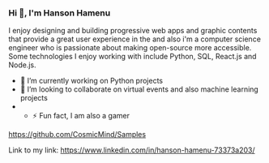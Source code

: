 ### Hi 👋, I'm Hanson Hamenu

I enjoy designing and building progressive web apps and graphic contents that provide a great user experience in the
and also i'm a computer science engineer who is passionate about making open-source more accessible.
Some technologies I enjoy working with include Python, SQL, React.js and Node.js.
- 🔭 I’m currently working on Python projects
- 👯 I’m looking to collaborate on virtual events and also machine learning projects
- - ⚡ Fun fact, I am also a gamer

https://github.com/CosmicMind/Samples

Link to my link: https://www.linkedin.com/in/hanson-hamenu-73373a203/
